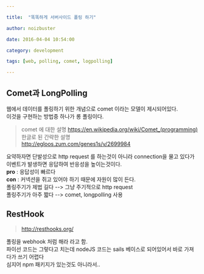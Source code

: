 ```yaml
---

title:  "똑똑하게 서버사이드 폴링 하기"

author: noizbuster

date: 2016-04-04 10:54:00

category: development

tags: [web, polling, comet, logpolling]

---
```


## Comet과 LongPolling

웹에서 데이터를 폴링하기 위한 개념으로 comet 이라는 모델이 제시되어있다.  
이것을 구현하는 방법중 하나가 롱 폴링이다.  

> comet 에 대한 설명   https://en.wikipedia.org/wiki/Comet_(programming)  
한글로 된 간략한 설명  
http://egloos.zum.com/genes1s/v/2699984

요약하자면 단발성으로 http request 를 하는것이 아니라 connection을 물고 있다가  
이벤트가 발생하면 응답하여 반응성을 높이는것이다.  
__pro__ : 응답성이 빠르다  
__con__ : 커넥션을 쥐고 있어야 하기 때문에 자원이 많이 든다.  
폴링주기가 제법 길다 --> 그냥 주기적으로 http request  
폴링주기가 아주 짧다 --> comet, longpolling 사용

## RestHook
>http://resthooks.org/

폴링을 webhook 처럼 해라 라고 함.  
파이선 코드는 그렇다고 치는데 nodeJS 코드는 sails 베이스로 되어있어서 바로 가져다가 쓰기 어렵다  
심지어 npm 패키지가 있는것도 아니라서..
